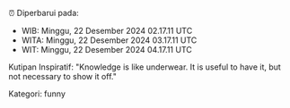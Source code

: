 ⏰ Diperbarui pada:
- WIB: Minggu, 22 Desember 2024 02.17.11 UTC
- WITA: Minggu, 22 Desember 2024 03.17.11 UTC
- WIT: Minggu, 22 Desember 2024 04.17.11 UTC

Kutipan Inspiratif:
"Knowledge is like underwear. It is useful to have it, but not necessary to show it off."


Kategori: funny

